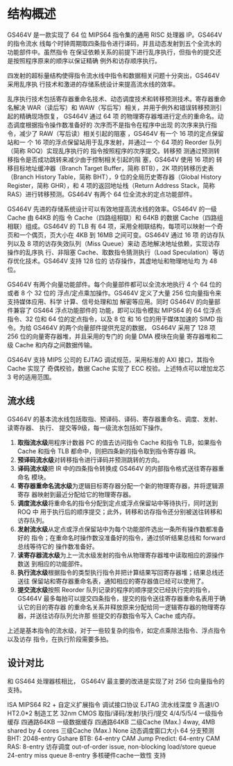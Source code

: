 结构概述
========

GS464V 是一款实现了 64 位 MIPS64 指令集的通用 RISC 处理器 IP。GS464V 的指令流水
线每个时钟周期取四条指令进行译码，并且动态发射到五个全流水的功能部件中。虽然指令
在保证依赖关系的前提下进行乱序执行，但指令的提交还是按照程序原来的顺序以保证精确
例外和访存顺序执行。

四发射的超标量结构使得指令流水线中指令和数据相关问题十分突出，GS464V 采用乱序执
行技术和激进的存储系统设计来提高流水线的效率。

乱序执行技术包括寄存器重命名技术、动态调度技术和转移预测技术。寄存器重命名解决
WAR（读后写）和 WAW（写后写）相关，并用于例外和错误转移预测引起的精确现场恢复，
GS464V 通过 64 项 的物理寄存器堆进行定点的重命名。动态调度根据指令操作数准备好的
次序而不是指令在程序中出现 的次序来执行指令，减少了 RAW（写后读）相关引起的阻塞
，GS464V 有一个 16 项的定点保留站和一 个 16 项的浮点保留站用于乱序发射，并通过一
个 64 项的 Reorder 队列（简称 ROQ）实现乱序执行的 指令按照程序的次序提交。转移预
测通过预测转移指令是否成功跳转来减少由于控制相关引起的阻 塞，GS464V 使用 16 项的
转移目标地址缓冲器（Branch Target Buffer，简称 BTB），2K 项的转移历史表（Branch
History Table，简称 BHT），9 位的全局历史寄存器（Global History Register，简称
GHR），和 4 项的返回地址栈（Return Address Stack，简称 RAS）进行转移预测。GS464V
有两个 64 位全流水的定点功能部件。

GS464V 先进的存储系统设计可以有效地提高流水线的效率。GS464V 的一级 Cache 由 64KB
的指 令 Cache（四路组相联）和 64KB 的数据 Cache（四路组相联）组成。GS464V 的 TLB
有 64 项，采用全相联结构，每项可以映射一个奇页和一个偶页，页大小在 4KB 到 16MB
之间可变。GS464V 通过 16 项 的访存队列以及 8 项的访存失效队列（Miss Queue）来动
态地解决地址依赖，实现访存操作的乱序执 行、非阻塞 Cache、取数指令猜测执行（Load
Speculation）等访存优化技术。GS464V 支持 128 位的 访存操作，其虚地址和物理地址均
为 48 位。

GS464V 有两个向量功能部件。每个向量部件都可以全流水地执行 4 个 64 位的或者 8 个
32 位的 浮点/定点乘加操作。GS464V 定义了大量 256 位向量指令来支持媒体应用、科学
计算、信号处理和加 解密等应用。同时 GS464V 的向量部件兼容了 GS464 浮点功能部件的
功能，即可以指令模拟 MIPS64 的 64 位浮点指令、32 位和 64 位的定点指令，以及 8 位
和 16 位的用于媒体加速的 SIMD 指令。为给 GS464V 的两个向量部件提供充足的数据，
GS464V 采用了 128 项 256 位的向量寄存器堆，并且采用的专门的 向量 DMA 模块在向量
寄存器堆和二级 Cache 和内存之间数据传输。

GS464V 支持 MIPS 公司的 EJTAG 调试规范，采用标准的 AXI 接口，其指令 Cache 实现了
奇偶校验，数据 Cache 实现了 ECC 校验。上述特点可以增加龙芯 3 号的适用范围。

流水线
------

GS464V 的基本流水线包括取指、预译码、译码、寄存器重命名、调度、发射、读寄存器、
执行、 提交等9级，每一级流水包括如下操作。

1. **取指流水级**用程序计数器 PC 的值去访问指令 Cache 和指令 TLB，如果指令 Cache
   和指令 TLB 都命中，则把四条新的指令取到指令寄存器 IR。
1. **预译码流水级**对转移指令进行译码并预测跳转的方向。
1. **译码流水级**把 IR 中的四条指令转换成 GS464V 的内部指令格式送往寄存器重命名
   模块。
1. **寄存器重命名流水级**为逻辑目标寄存器分配一个新的物理寄存器，并将逻辑源寄存
   器映射到最近分配给它的物理寄存器。
1. **调度流水级**将重命名的指令分配到定点或浮点保留站中等待执行，同时送到 ROQ 中
   用于执行后的顺序提交；此外，转移和访存指令还分别被送往转移和访存队列。
1. **发射流水级**从定点或浮点保留站中为每个功能部件选出一条所有操作数都准备好的
   指令；在重命名时操作数没准备好的指令，通过侦听结果总线和 forward 总线等待它的
   操作数准备好。
1. **读寄存器流水级**为上一流水级发射的指令从物理寄存器堆中读取相应的源操作数送
   到相应的功能部件。
1. **执行流水级**根据指令的类型执行指令并把计算结果写回寄存器堆；结果总线还送往
   保留站和寄存器重命名表，通知相应的寄存器值已经可以使用了。
1. **提交流水级**按照 Reorder 队列记录的程序的顺序提交已经执行完的指令，GS464V
   最多每拍可以提交四条指令，提交的指令送往寄存器重命名表用于确认它的目的寄存器
   的重命名关系并释放原来分配给同一逻辑寄存器的物理寄存器，并送往访存队列允许那
   些提交的存数指令写入 Cache 或内存。

上述是基本指令的流水级，对于一些较复杂的指令，如定点乘除法指令、浮点指令以及访存
指令，在执行阶段需要多拍。

设计对比
--------

和 GS464 处理器核相比， GS464V 最主要的改进是实现了对 256 位向量指令的支持。

ISA 	MIPS64 R2 + 自定义扩展指令
调试接口协议 	EJTAG
流水线深度 	9
高速I/O 	HT2.0\*2
制造工艺 	32nm CMOS
取指/译码/发射/执行/提交 	4/4/5/5/4
一级指令缓存 	四通路64KB
一级数据缓存 	四通路64KB
二级Cache (Max.) 	4way, 4MB shared by 4 cores
三级Cache (Max.) 	None
动态调度窗口大小 	64 
分支预测 	BHT: 2048-entry Gshare
BTB:  64-entry CAM
Jump Predict: 64-entry CAM 
RAS: 8-entry
访存调度 	out-of-order issue, non-blocking
load/store queue 24-entry
miss queue 8-entry 
多核硬件cache一致性 	支持
